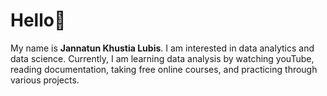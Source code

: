# Hello👋 

My name is **Jannatun Khustia Lubis**. I am interested in data analytics and data science. Currently, I am learning data analysis by watching youTube, reading documentation, taking free online courses, and practicing through various projects.


<!---
jxlubis/jxlubis is a ✨ special ✨ repository because its `README.md` (this file) appears on your GitHub profile.
You can click the Preview link to take a look at your changes.
--->
